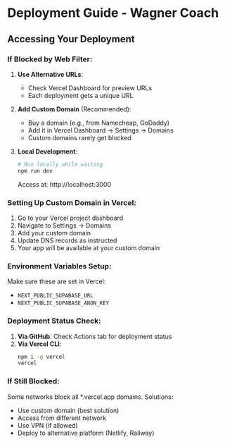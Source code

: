 # Deployment Guide - Wagner Coach

## Accessing Your Deployment

### If Blocked by Web Filter:

1. **Use Alternative URLs**:
   - Check Vercel Dashboard for preview URLs
   - Each deployment gets a unique URL

2. **Add Custom Domain** (Recommended):
   - Buy a domain (e.g., from Namecheap, GoDaddy)
   - Add it in Vercel Dashboard → Settings → Domains
   - Custom domains rarely get blocked

3. **Local Development**:
   ```bash
   # Run locally while waiting
   npm run dev
   ```
   Access at: http://localhost:3000

### Setting Up Custom Domain in Vercel:

1. Go to your Vercel project dashboard
2. Navigate to Settings → Domains
3. Add your custom domain
4. Update DNS records as instructed
5. Your app will be available at your custom domain

### Environment Variables Setup:

Make sure these are set in Vercel:
- `NEXT_PUBLIC_SUPABASE_URL`
- `NEXT_PUBLIC_SUPABASE_ANON_KEY`

### Deployment Status Check:

1. **Via GitHub**: Check Actions tab for deployment status
2. **Via Vercel CLI**:
   ```bash
   npm i -g vercel
   vercel
   ```

### If Still Blocked:

Some networks block all *.vercel.app domains. Solutions:
- Use custom domain (best solution)
- Access from different network
- Use VPN (if allowed)
- Deploy to alternative platform (Netlify, Railway)